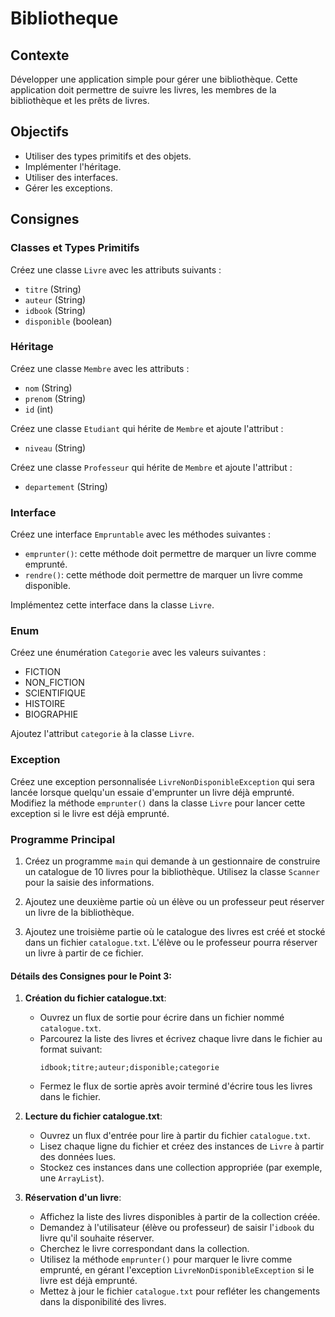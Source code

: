 # Bibliotheque

## Contexte

Développer une application simple pour gérer une bibliothèque. Cette application doit permettre de suivre les livres, les membres de la bibliothèque et les prêts de livres.

## Objectifs

- Utiliser des types primitifs et des objets.
- Implémenter l'héritage.
- Utiliser des interfaces.
- Gérer les exceptions.

## Consignes

### Classes et Types Primitifs

Créez une classe `Livre` avec les attributs suivants :
- `titre` (String)
- `auteur` (String)
- `idbook` (String)
- `disponible` (boolean)

### Héritage

Créez une classe `Membre` avec les attributs :
- `nom` (String)
- `prenom` (String)
- `id` (int)

Créez une classe `Etudiant` qui hérite de `Membre` et ajoute l'attribut :
- `niveau` (String)

Créez une classe `Professeur` qui hérite de `Membre` et ajoute l'attribut :
- `departement` (String)

### Interface

Créez une interface `Empruntable` avec les méthodes suivantes :
- `emprunter()`: cette méthode doit permettre de marquer un livre comme emprunté.
- `rendre()`: cette méthode doit permettre de marquer un livre comme disponible.

Implémentez cette interface dans la classe `Livre`.

### Enum

Créez une énumération `Categorie` avec les valeurs suivantes :
- FICTION
- NON_FICTION
- SCIENTIFIQUE
- HISTOIRE
- BIOGRAPHIE

Ajoutez l'attribut `categorie` à la classe `Livre`.

### Exception

Créez une exception personnalisée `LivreNonDisponibleException` qui sera lancée lorsque quelqu'un essaie d'emprunter un livre déjà emprunté. Modifiez la méthode `emprunter()` dans la classe `Livre` pour lancer cette exception si le livre est déjà emprunté.

### Programme Principal

1. Créez un programme `main` qui demande à un gestionnaire de construire un catalogue de 10 livres pour la bibliothèque. Utilisez la classe `Scanner` pour la saisie des informations.

2. Ajoutez une deuxième partie où un élève ou un professeur peut réserver un livre de la bibliothèque.

3. Ajoutez une troisième partie où le catalogue des livres est créé et stocké dans un fichier `catalogue.txt`. L'élève ou le professeur pourra réserver un livre à partir de ce fichier.

#### Détails des Consignes pour le Point 3:

1. **Création du fichier catalogue.txt**:
    - Ouvrez un flux de sortie pour écrire dans un fichier nommé `catalogue.txt`.
    - Parcourez la liste des livres et écrivez chaque livre dans le fichier au format suivant:
      ```
      idbook;titre;auteur;disponible;categorie
      ```
    - Fermez le flux de sortie après avoir terminé d'écrire tous les livres dans le fichier.

2. **Lecture du fichier catalogue.txt**:
    - Ouvrez un flux d'entrée pour lire à partir du fichier `catalogue.txt`.
    - Lisez chaque ligne du fichier et créez des instances de `Livre` à partir des données lues.
    - Stockez ces instances dans une collection appropriée (par exemple, une `ArrayList`).

3. **Réservation d'un livre**:
    - Affichez la liste des livres disponibles à partir de la collection créée.
    - Demandez à l'utilisateur (élève ou professeur) de saisir l'`idbook` du livre qu'il souhaite réserver.
    - Cherchez le livre correspondant dans la collection.
    - Utilisez la méthode `emprunter()` pour marquer le livre comme emprunté, en gérant l'exception `LivreNonDisponibleException` si le livre est déjà emprunté.
    - Mettez à jour le fichier `catalogue.txt` pour refléter les changements dans la disponibilité des livres.

